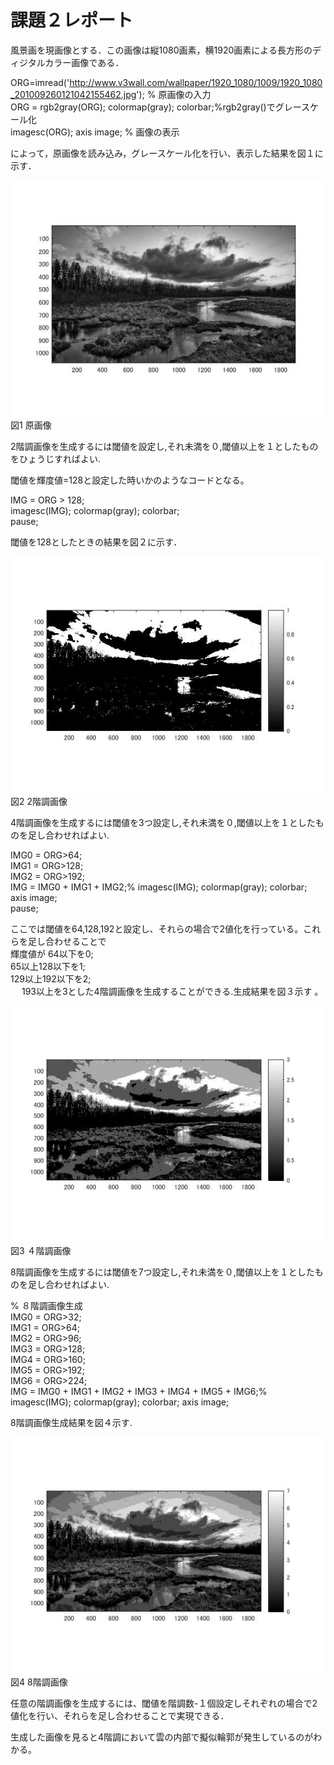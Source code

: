 ﻿# 課題２レポート

風景画を現画像とする．この画像は縦1080画素，横1920画素による長方形のディジタルカラー画像である．

ORG=imread('http://www.v3wall.com/wallpaper/1920_1080/1009/1920_1080_201009260121042155462.jpg'); % 原画像の入力  
ORG = rgb2gray(ORG); colormap(gray); colorbar;%rgb2gray()でグレースケール化  
imagesc(ORG); axis image; % 画像の表示  

によって，原画像を読み込み，グレースケール化を行い、表示した結果を図１に示す．  

![原画像](https://github.com/MogmogPakupaku/lecture_image_processing/blob/master/image/kadai2_gryorg.jpg)  
図1 原画像

2階調画像を生成するには閾値を設定し,それ未満を０,閾値以上を１としたものをひょうじすればよい.

閾値を輝度値=128と設定した時いかのようなコードとなる。

IMG = ORG > 128;  
imagesc(IMG); colormap(gray); colorbar;  
pause; 

閾値を128としたときの結果を図２に示す．  

![原画像](https://github.com/MogmogPakupaku/lecture_image_processing/blob/master/image/kadai2_1.jpg)  
図2 2階調画像 


4階調画像を生成するには閾値を3つ設定し,それ未満を０,閾値以上を１としたものを足し合わせればよい.

IMG0 = ORG>64;  
IMG1 = ORG>128;  
IMG2 = ORG>192;  
IMG = IMG0 + IMG1 + IMG2;% 
imagesc(IMG); colormap(gray); colorbar;  axis image;  
pause;   

ここでは閾値を64,128,192と設定し、それらの場合で2値化を行っている。これらを足し合わせることで  
輝度値が        64以下を0;  
         65以上128以下を1;  
        129以上192以下を2;  
        　      193以上を3とした4階調画像を生成することができる.生成結果を図３示す 。

![原画像](https://github.com/MogmogPakupaku/lecture_image_processing/blob/master/image/kadai2_2.jpg)  
図3 ４階調画像

8階調画像を生成するには閾値を7つ設定し,それ未満を０,閾値以上を１としたものを足し合わせればよい.    

% ８階調画像生成  
IMG0 = ORG>32;    
IMG1 = ORG>64;    
IMG2 = ORG>96;    
IMG3 = ORG>128;   
IMG4 = ORG>160;   
IMG5 = ORG>192;   
IMG6 = ORG>224;   
IMG = IMG0 + IMG1 + IMG2 + IMG3  + IMG4 + IMG5 + IMG6;%        
imagesc(IMG); colormap(gray); colorbar; axis image;   

8階調画像生成結果を図４示す.

![原画像](https://github.com/MogmogPakupaku/lecture_image_processing/blob/master/image/kadai2_3.jpg)  
図4 8階調画像

任意の階調画像を生成するには、閾値を階調数-１個設定しそれぞれの場合で2値化を行い、それらを足し合わせることで実現できる．　　

生成した画像を見ると4階調において雲の内部で擬似輪郭が発生しているのがわかる。
